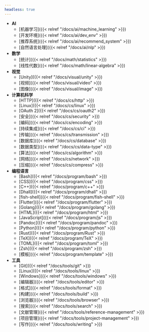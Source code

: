 ```yaml
---
headless: true
---
```


- **AI**
  - [机器学习]({{< relref "/docs/ai/machine_learning" >}})
  - [开发环境]({{< relref "/docs/ai/dev_env" >}})
  - [推荐系统]({{< relref "/docs/ai/recommend_system" >}})
  - [自然语言处理]({{< relref "/docs/ai/nlp" >}})
- **数学**
  - [统计]({{< relref "/docs/math/statistics" >}})
  - [线性代数]({{< relref "/docs/math/linear-algebra" >}})
- **视觉**
  - [Unity]({{< relref "/docs/visual/unity" >}})
  - [视频]({{< relref "/docs/visual/video" >}})
  - [图像]({{< relref "/docs/visual/image" >}})
- **计算机科学**
  - [HTTP]({{< relref "/docs/cs/http" >}})
  - [Linux]({{< relref "/docs/cs/linux" >}})
  - [OAuth 2]({{< relref "/docs/cs/oauth2" >}})
  - [安全]({{< relref "/docs/cs/security" >}})
  - [编码]({{< relref "/docs/cs/encoding" >}})
  - [持续集成]({{< relref "/docs/cs/ci" >}})
  - [传输]({{< relref "/docs/cs/transmission" >}})
  - [数据库]({{< relref "/docs/cs/database" >}})
  - [数据类型]({{< relref "/docs/cs/data-type" >}})
  - [算法]({{< relref "/docs/cs/algorithm" >}})
  - [网络]({{< relref "/docs/cs/network" >}})
  - [压缩]({{< relref "/docs/cs/compress" >}})
- **编程语言**
  - [Bash]({{< relref "/docs/program/bash" >}})
  - [CSS]({{< relref "/docs/program/css" >}})
  - [C++]({{< relref "/docs/program/c++" >}})
  - [Dhall]({{< relref "/docs/program/dhall" >}})
  - [fish-shell]({{< relref "/docs/program/fish-shell" >}})
  - [Flutter]({{< relref "/docs/program/flutter" >}})
  - [Golang]({{< relref "/docs/program/golang" >}})
  - [HTML]({{< relref "/docs/program/html" >}})
  - [JavaScript]({{< relref "/docs/program/js" >}})
  - [Pandoc]({{< relref "/docs/program/pandoc" >}})
  - [Python]({{< relref "/docs/program/python" >}})
  - [Rust]({{< relref "/docs/program/Rust" >}})
  - [TeX]({{< relref "/docs/program/TeX" >}})
  - [TOML]({{< relref "/docs/program/toml" >}})
  - [Zsh]({{< relref "/docs/program/zsh" >}})
  - [模板]({{< relref "/docs/program/template" >}})
- **工具**
  - [Git]({{< relref "/docs/tools/git" >}})
  - [Linux]({{< relref "/docs/tools/linux" >}})
  - [Windows]({{< relref "/docs/tools/windows" >}})
  - [编辑器]({{< relref "/docs/tools/editor" >}})
  - [格式]({{< relref "/docs/tools/format" >}})
  - [构建]({{< relref "/docs/tools/build" >}})
  - [浏览器]({{< relref "/docs/tools/browser" >}})
  - [搜索]({{< relref "/docs/tools/search" >}})
  - [文献管理]({{< relref "/docs/tools/reference-management" >}})
  - [项目管理]({{< relref "/docs/tools/project-management" >}})
  - [写作]({{< relref "/docs/tools/writing" >}})
